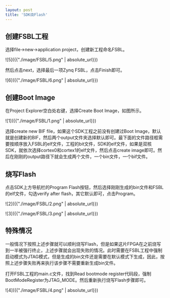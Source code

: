 ```yaml
---
layout: post
title: 'SDK烧Flash'
---
```


## 创建FSBL工程
选择file->new->application project，创建新工程命名FSBL。

![5]({{"./image/FSBL/5.png" | absolute_url}})

然后点击next，选择最后一项Zynq FSBL，点击Finish即可。

![6]({{"./image/FSBL/6.png" | absolute_url}})

## 创建Boot Image
在Project Explorer空白处右键，选择Create Boot Image，如图所示。

![1]({{"./image/FSBL/1.png" | absolute_url}})

选择create new BIF file，如果这个SDK工程之前没有创建过Boot Image，默认就是创建新的BIF，然后两个output文件夹选择默认即可。最下面的文件路径框需要按顺序放入FSBL的elf文件，工程的bit文件，SDK的elf文件，如果是双核SDK，就依次选择cortex0和cortex1的elf文件，然后点击create image即可。然后在刚刚的output路径下就会生成两个文件，一个bin文件，一个bif文件。

## 烧写Flash
点击SDK上方导航栏的Program Flash按钮，然后选择刚刚生成的bin文件和FSBL的elf文件，勾选verify after flash，其它默认即可，点击Program。

![2]({{"./image/FSBL/2.png" | absolute_url}})

![3]({{"./image/FSBL/3.png" | absolute_url}})

## 特殊情况
一般情况下按照上述步骤就可以顺利烧写Flash，但是如果这片FPGA在之前烧写到一半被强行终止，上述步骤就会出现失败的情况。此时需要在FSBL工程中强制启动模式为JTAG模式，但是生成的bin文件还是需要在默认模式下生成，因此，按照上述步骤失败再来执行该步骤不需要重新生成bin文件。

打开FSBL工程的main.c文件，找到Read bootmode register代码段，强制BootModeRegister为JTAG_MODE。然后重新执行烧写Flash步骤即可。

![4]({{"./image/FSBL/4.png" | absolute_url}})